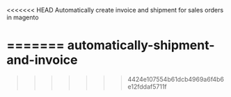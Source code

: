 <<<<<<< HEAD
Automatically create invoice and shipment for sales orders in magento

=======
automatically-shipment-and-invoice
==================================
>>>>>>> 4424e107554b61dcb4969a6f4b6e12fddaf5711f
